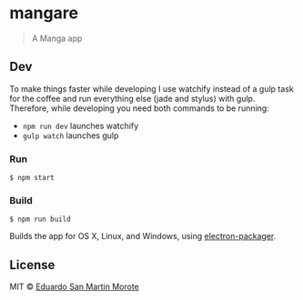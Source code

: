 # mangare

> A Manga app


## Dev

To make things faster while developing I use watchify instead of a gulp task for
the coffee and run everything else (jade and stylus) with gulp. Therefore, while
developing you need both commands to be running:

- `npm run dev` launches watchify
- `gulp watch` launches gulp

### Run

```
$ npm start
```

### Build

```
$ npm run build
```

Builds the app for OS X, Linux, and Windows, using [electron-packager](https://github.com/maxogden/electron-packager).


## License

MIT © [Eduardo San Martin Morote](http://posva.net/mangare)
